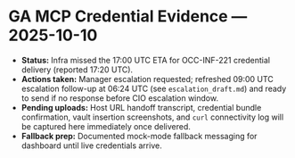 # GA MCP Credential Evidence — 2025-10-10

- **Status:** Infra missed the 17:00 UTC ETA for OCC-INF-221 credential delivery (reported 17:20 UTC).
- **Actions taken:** Manager escalation requested; refreshed 09:00 UTC escalation follow-up at 06:24 UTC (see `escalation_draft.md`) and ready to send if no response before CIO escalation window.
- **Pending uploads:** Host URL handoff transcript, credential bundle confirmation, vault insertion screenshots, and `curl` connectivity log will be captured here immediately once delivered.
- **Fallback prep:** Documented mock-mode fallback messaging for dashboard until live credentials arrive.

